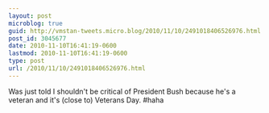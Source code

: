 ```yaml
---
layout: post
microblog: true
guid: http://vmstan-tweets.micro.blog/2010/11/10/2491018406526976.html
post_id: 3045677
date: 2010-11-10T16:41:19-0600
lastmod: 2010-11-10T16:41:19-0600
type: post
url: /2010/11/10/2491018406526976.html
---
```

Was just told I shouldn't be critical of President Bush because he's a veteran and it's (close to) Veterans Day. #haha
